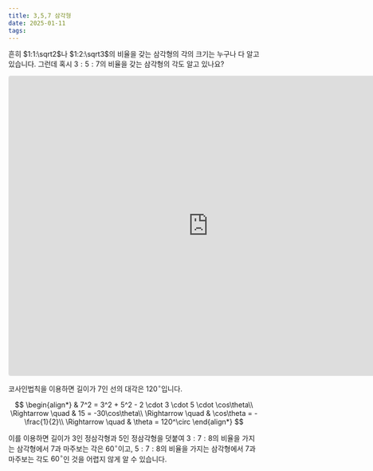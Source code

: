 ```yaml
---
title: 3,5,7 삼각형
date: 2025-01-11
tags:
---
```

흔히 $1:1:\sqrt2$나 $1:2:\sqrt3$의 비율을 갖는 삼각형의 각의 크기는 누구나 다 알고 있습니다.
그런데 혹시 $3:5:7$의 비율을 갖는 삼각형의 각도 알고 있나요?
<iframe src="https://www.geogebra.org/classic/gtsha7am?embed" width="800" height="600" allowfullscreen style="border: 1px solid #e4e4e4;border-radius: 4px;" frameborder="0"></iframe>

코사인법칙을 이용하면 길이가 $7$인 선의 대각은 $120^\circ$입니다.

$$
\begin{align*}
& 7^2 = 3^2 + 5^2 - 2 \cdot 3 \cdot 5 \cdot \cos\theta\\
\Rightarrow \quad & 15 = -30\cos\theta\\
\Rightarrow \quad & \cos\theta = -\frac{1}{2}\\
\Rightarrow \quad & \theta = 120^\circ
\end{align*}
$$

이를 이용하면 길이가 $3$인 정삼각형과 $5$인 정삼각형을 덧붙여 $3:7:8$의 비율을 가지는 삼각형에서 $7$과 마주보는 각은 $60^\circ$이고, $5:7:8$의 비율을 가지는 삼각형에서 $7$과 마주보는 각도 $60^\circ$인 것을 어렵지 않게 알 수 있습니다. 
